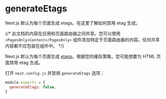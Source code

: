 # generateEtags

Next.js 默认为每个页面生成 etags。在这里了解如何禁用 etag 生成。

{/* 此文档的内容在应用和页面路由器之间共享。您可以使用 `<PagesOnly>Content</PagesOnly>` 组件添加特定于页面路由器的内容。任何共享内容都不应包装在组件中。 */}

Next.js 默认为每个页面生成 [etags](https://en.wikipedia.org/wiki/HTTP_ETag)。根据您的缓存策略，您可能想要为 HTML 页面禁用 etag 生成。

打开 `next.config.js` 并禁用 `generateEtags` 选项：

```js filename="next.config.js"
module.exports = {
  generateEtags: false,
}
```